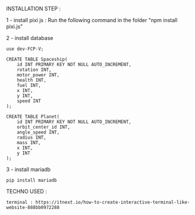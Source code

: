 INSTALLATION STEP :

1 - install pixi js :
    Run the following command in the folder
    "npm install pixi.js"

2 - install database 

    use dev-FCP-V;

    CREATE TABLE Spaceship(
        id INT PRIMARY KEY NOT NULL AUTO_INCREMENT,
        rotation INT,
        motor_power INT,
        health INT,
        fuel INT,
        x INT,
        y INT,
        speed INT
    );

    CREATE TABLE Planet(
        id INT PRIMARY KEY NOT NULL AUTO_INCREMENT,
        orbit_center_id INT,
        angle_speed INT,
        radius INT,
        mass INT,
        x INT,
        y INT
    );

3 - install mariadb

    pip install mariadb

TECHNO USED : 

    terminal : https://itnext.io/how-to-create-interactive-terminal-like-website-888bb0972288